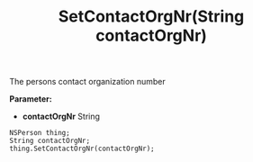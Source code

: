 ﻿---
uid: crmscript_ref_NSPerson_SetContactOrgNr
title: SetContactOrgNr(String contactOrgNr)
intellisense: NSPerson.SetContactOrgNr
keywords: NSPerson, GetContactOrgNr
so.topic: reference
---

The persons contact organization number

**Parameter:** 
 - **contactOrgNr** String

```crmscript
NSPerson thing;
String contactOrgNr;
thing.SetContactOrgNr(contactOrgNr);
```

